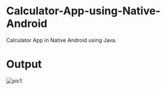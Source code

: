 # Calculator-App-using-Native-Android
Calculator App in Native Android using Java.

# Output
![pic1](https://user-images.githubusercontent.com/109650374/205491055-19b22145-ff7a-4188-b15a-acb64432eee1.jpeg)

